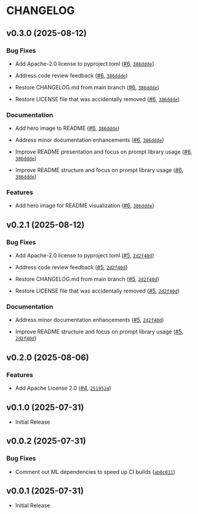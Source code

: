 # CHANGELOG

<!-- version list -->

## v0.3.0 (2025-08-12)

### Bug Fixes

- Add Apache-2.0 license to pyproject.toml
  ([#6](https://github.com/ai-enhanced-engineer/ai-assistant-roles/pull/6),
  [`386ddde`](https://github.com/ai-enhanced-engineer/ai-assistant-roles/commit/386ddde41e1a15adce02fcbf44282d0ae639ae9d))

- Address code review feedback
  ([#6](https://github.com/ai-enhanced-engineer/ai-assistant-roles/pull/6),
  [`386ddde`](https://github.com/ai-enhanced-engineer/ai-assistant-roles/commit/386ddde41e1a15adce02fcbf44282d0ae639ae9d))

- Restore CHANGELOG.md from main branch
  ([#6](https://github.com/ai-enhanced-engineer/ai-assistant-roles/pull/6),
  [`386ddde`](https://github.com/ai-enhanced-engineer/ai-assistant-roles/commit/386ddde41e1a15adce02fcbf44282d0ae639ae9d))

- Restore LICENSE file that was accidentally removed
  ([#6](https://github.com/ai-enhanced-engineer/ai-assistant-roles/pull/6),
  [`386ddde`](https://github.com/ai-enhanced-engineer/ai-assistant-roles/commit/386ddde41e1a15adce02fcbf44282d0ae639ae9d))

### Documentation

- Add hero image to README ([#6](https://github.com/ai-enhanced-engineer/ai-assistant-roles/pull/6),
  [`386ddde`](https://github.com/ai-enhanced-engineer/ai-assistant-roles/commit/386ddde41e1a15adce02fcbf44282d0ae639ae9d))

- Address minor documentation enhancements
  ([#6](https://github.com/ai-enhanced-engineer/ai-assistant-roles/pull/6),
  [`386ddde`](https://github.com/ai-enhanced-engineer/ai-assistant-roles/commit/386ddde41e1a15adce02fcbf44282d0ae639ae9d))

- Improve README presentation and focus on prompt library usage
  ([#6](https://github.com/ai-enhanced-engineer/ai-assistant-roles/pull/6),
  [`386ddde`](https://github.com/ai-enhanced-engineer/ai-assistant-roles/commit/386ddde41e1a15adce02fcbf44282d0ae639ae9d))

- Improve README structure and focus on prompt library usage
  ([#6](https://github.com/ai-enhanced-engineer/ai-assistant-roles/pull/6),
  [`386ddde`](https://github.com/ai-enhanced-engineer/ai-assistant-roles/commit/386ddde41e1a15adce02fcbf44282d0ae639ae9d))

### Features

- Add hero image for README visualization
  ([#6](https://github.com/ai-enhanced-engineer/ai-assistant-roles/pull/6),
  [`386ddde`](https://github.com/ai-enhanced-engineer/ai-assistant-roles/commit/386ddde41e1a15adce02fcbf44282d0ae639ae9d))


## v0.2.1 (2025-08-12)

### Bug Fixes

- Add Apache-2.0 license to pyproject.toml
  ([#5](https://github.com/ai-enhanced-engineer/ai-assistant-roles/pull/5),
  [`2d2f40d`](https://github.com/ai-enhanced-engineer/ai-assistant-roles/commit/2d2f40d05f394032427315e7ab69f260e4a0ee19))

- Address code review feedback
  ([#5](https://github.com/ai-enhanced-engineer/ai-assistant-roles/pull/5),
  [`2d2f40d`](https://github.com/ai-enhanced-engineer/ai-assistant-roles/commit/2d2f40d05f394032427315e7ab69f260e4a0ee19))

- Restore CHANGELOG.md from main branch
  ([#5](https://github.com/ai-enhanced-engineer/ai-assistant-roles/pull/5),
  [`2d2f40d`](https://github.com/ai-enhanced-engineer/ai-assistant-roles/commit/2d2f40d05f394032427315e7ab69f260e4a0ee19))

- Restore LICENSE file that was accidentally removed
  ([#5](https://github.com/ai-enhanced-engineer/ai-assistant-roles/pull/5),
  [`2d2f40d`](https://github.com/ai-enhanced-engineer/ai-assistant-roles/commit/2d2f40d05f394032427315e7ab69f260e4a0ee19))

### Documentation

- Address minor documentation enhancements
  ([#5](https://github.com/ai-enhanced-engineer/ai-assistant-roles/pull/5),
  [`2d2f40d`](https://github.com/ai-enhanced-engineer/ai-assistant-roles/commit/2d2f40d05f394032427315e7ab69f260e4a0ee19))

- Improve README structure and focus on prompt library usage
  ([#5](https://github.com/ai-enhanced-engineer/ai-assistant-roles/pull/5),
  [`2d2f40d`](https://github.com/ai-enhanced-engineer/ai-assistant-roles/commit/2d2f40d05f394032427315e7ab69f260e4a0ee19))


## v0.2.0 (2025-08-06)

### Features

- Add Apache License 2.0 ([#4](https://github.com/ai-enhanced-engineer/ai-assistant-roles/pull/4),
  [`2519524`](https://github.com/ai-enhanced-engineer/ai-assistant-roles/commit/2519524b25f152f3ad485c806636bbfd1fb239ca))


## v0.1.0 (2025-07-31)

- Initial Release

## v0.0.2 (2025-07-31)

### Bug Fixes

- Comment out ML dependencies to speed up CI builds
  ([`ab0c011`](https://github.com/ai-enhanced-engineer/ai-assistant-roles/commit/ab0c0114d70f745460f532603a4cd90a52d9f00d))


## v0.0.1 (2025-07-31)

- Initial Release
